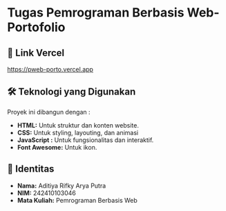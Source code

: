#  Tugas Pemrograman Berbasis Web-Portofolio

## 🚀 Link Vercel

https://pweb-porto.vercel.app


## 🛠️ Teknologi yang Digunakan

Proyek ini dibangun dengan :

-   **HTML:** Untuk struktur dan konten website.
-   **CSS:** Untuk styling, layouting, dan animasi
-   **JavaScript :** Untuk fungsionalitas dan interaktif.
-   **Font Awesome:** Untuk ikon.


## 📄 Identitas

-   **Nama:** Aditiya Rifky Arya Putra
-   **NIM:** 242410103046
-   **Mata Kuliah:** Pemrograman Berbasis Web